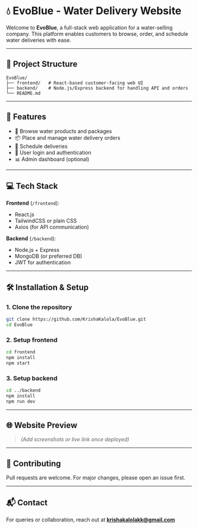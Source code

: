 # 💧 EvoBlue - Water Delivery Website

Welcome to **EvoBlue**, a full-stack web application for a water-selling company. This platform enables customers to browse, order, and schedule water deliveries with ease.

---

## 📁 Project Structure

```
EvoBlue/
├── frontend/   # React-based customer-facing web UI
├── backend/    # Node.js/Express backend for handling API and orders
└── README.md
```

---

## 🚀 Features

- 🛒 Browse water products and packages  
- 📦 Place and manage water delivery orders  
- 📅 Schedule deliveries  
- 🔐 User login and authentication  
- 📊 Admin dashboard (optional)  

---

## 💻 Tech Stack

**Frontend** (`/frontend`):
- React.js
- TailwindCSS or plain CSS
- Axios (for API communication)

**Backend** (`/backend`):
- Node.js + Express
- MongoDB (or preferred DB)
- JWT for authentication

---

## 🛠️ Installation & Setup

### 1. Clone the repository

```bash
git clone https://github.com/KrishaKalola/EvoBlue.git
cd EvoBlue
```

### 2. Setup frontend

```bash
cd frontend
npm install
npm start
```

### 3. Setup backend

```bash
cd ../backend
npm install
npm run dev
```

---

## 🌐 Website Preview

> *(Add screenshots or live link once deployed)*

---

## 🤝 Contributing

Pull requests are welcome. For major changes, please open an issue first.


---

## 📬 Contact

For queries or collaboration, reach out at **krishakalolakk@gmail.com**
